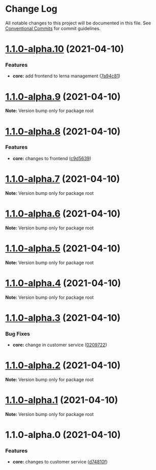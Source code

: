 # Change Log

All notable changes to this project will be documented in this file.
See [Conventional Commits](https://conventionalcommits.org) for commit guidelines.

# [1.1.0-alpha.10](https://github.com/shishirkh/lerna-tuts/compare/master-1.1.0-alpha.9...master-1.1.0-alpha.10) (2021-04-10)


### Features

* **core:** add frontend to lerna management ([7a94c81](https://github.com/shishirkh/lerna-tuts/commit/7a94c8194aec494e07525f83dd63c56333fcb472))





# [1.1.0-alpha.9](https://github.com/shishirkh/lerna-tuts/compare/master-1.1.0-alpha.8...master-1.1.0-alpha.9) (2021-04-10)

**Note:** Version bump only for package root





# [1.1.0-alpha.8](https://github.com/shishirkh/lerna-tuts/compare/master-1.1.0-alpha.7...master-1.1.0-alpha.8) (2021-04-10)


### Features

* **core:** changes to frontend ([c9d5639](https://github.com/shishirkh/lerna-tuts/commit/c9d56391f0ae1e411b374e0d3d2271283a69e72a))





# [1.1.0-alpha.7](https://github.com/shishirkh/lerna-tuts/compare/master-1.1.0-alpha.6...master-1.1.0-alpha.7) (2021-04-10)

**Note:** Version bump only for package root





# [1.1.0-alpha.6](https://github.com/shishirkh/lerna-tuts/compare/master-1.1.0-alpha.5...master-1.1.0-alpha.6) (2021-04-10)

**Note:** Version bump only for package root





# [1.1.0-alpha.5](https://github.com/shishirkh/lerna-tuts/compare/master-1.1.0-alpha.4...master-1.1.0-alpha.5) (2021-04-10)

**Note:** Version bump only for package root





# [1.1.0-alpha.4](https://github.com/shishirkh/lerna-tuts/compare/master-1.1.0-alpha.3...master-1.1.0-alpha.4) (2021-04-10)

**Note:** Version bump only for package root





# [1.1.0-alpha.3](https://github.com/shishirkh/lerna-tuts/compare/master-1.1.0-alpha.2...master-1.1.0-alpha.3) (2021-04-10)


### Bug Fixes

* **core:** change in customer service ([0209722](https://github.com/shishirkh/lerna-tuts/commit/0209722064151e8df20d4918db07b7a9d361fd83))





# [1.1.0-alpha.2](https://github.com/shishirkh/lerna-tuts/compare/master-1.1.0-alpha.1...master-1.1.0-alpha.2) (2021-04-10)

**Note:** Version bump only for package root





# [1.1.0-alpha.1](https://github.com/shishirkh/lerna-tuts/compare/master-1.1.0-alpha.0...master-1.1.0-alpha.1) (2021-04-10)

**Note:** Version bump only for package root





# 1.1.0-alpha.0 (2021-04-10)


### Features

* **core:** changes to customer service ([d74810f](https://github.com/shishirkh/lerna-tuts/commit/d74810fa0d264adb58f259f530b285e1e1747d6e))
